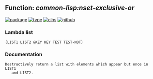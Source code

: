 ## Function: ***common-lisp:nset-exclusive-or***
[![package](https://img.shields.io/badge/Package-COMMON--LISP-5f9ea0.svg?style=social&colorA=999999)](../) [![type](https://img.shields.io/badge/Type-Function-5f9ea0.svg?style=social&colorA=999999)](../#function) [![clhs](https://img.shields.io/badge/CLHS-NSET--EXCLUSIVE--OR-5f9ea0.svg?style=social&colorA=999999)](http://www.lispworks.com/documentation/HyperSpec/Body/f_set_ex.htm) [![github](https://img.shields.io/badge/GitHub-View_the_source-5f9ea0.svg?style=social&colorA=999999&logo=github)](https://github.com/sbcl/sbcl/blob/master/src/code/list.lisp/) 
### Lambda list
```
(LIST1 LIST2 &KEY KEY TEST TEST-NOT)
```
### Documentation
```
Destructively return a list with elements which appear but once in LIST1
   and LIST2.
```
